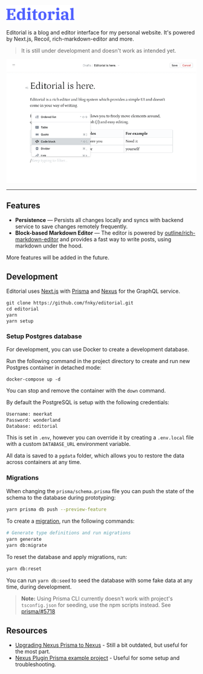 <img width="180px" alt="Editorial" src="logo.svg">

Editorial is a blog and editor interface for my personal website. It's powered
by Next.js, Recoil, rich-markdown-editor and more.

> It is still under development and doesn't work as intended yet.

![A screenshot of Editorial](preview.png)

---

## Features

- **Persistence** — Persists all changes locally and syncs with backend service
  to save changes remotely frequently.
- **Block-based Markdown Editor** — The editor is powered by
  [outline/rich-markdown-editor](https://github.com/outline/rich-markdown-editor)
  and provides a fast way to write posts, using markdown under the hood.

More features will be added in the future.

## Development

Editorial uses [Next.js][nextjs-github] with [Prisma][prisma-github] and
[Nexus][nexus-github] for the GraphQL service.

```
git clone https://github.com/fnky/editorial.git
cd editorial
yarn
yarn setup
```

### Setup Postgres database

For development, you can use Docker to create a development database.

Run the following command in the project directory to create and run new
Postgres container in detached mode:

```
docker-compose up -d
```

You can stop and remove the container with the `down` command.

By default the PostgreSQL is setup with the following credentials:

```
Username: meerkat
Password: wonderland
Database: editorial
```

This is set in `.env`, however you can override it by creating a `.env.local`
file with a custom `DATABASE_URL` environment variable.

All data is saved to a `pgdata` folder, which allows you to restore the data
across containers at any time.

### Migrations

When changing the `prisma/schema.prisma` file you can push the state of the
schema to the database during prototyping:

```sh
yarn prisma db push --preview-feature
```

To create a [migration][prisma-migrate], run the following commands:

```sh
# Generate type definitions and run migrations
yarn generate
yarn db:migrate
```

To reset the database and apply migrations, run:

```sh
yarn db:reset
```

You can run `yarn db:seed` to seed the database with some fake data at any time,
during development.

> **Note:** Using Prisma CLI currently doesn't work with project's
> `tsconfig.json` for seeding, use the npm scripts instead. See
> [prisma/#5718](https://github.com/prisma/prisma/pull/5718)

## Resources

- [Upgrading Nexus Prisma to Nexus][upgrade-nexus-prisma] - Still a bit
  outdated, but useful for the most part.
- [Nexus Plugin Prisma example project][upgrade-nexus-prisma] - Useful for some
  setup and troubleshooting.

[nexus-github]: https://github.com/graphql-nexus/nexus "graphql-nexus/nexus"
[prisma-github]: https://github.com/prisma/prisma "prisma/prisma"
[nextjs-github]: https://github.com/vercel/next.js "vercel/next.js"
[prisma-migrate]: https://www.prisma.io/docs/concepts/components/prisma-migrate "Prisma Migrate"
[upgrade-nexus-prisma]: https://www.prisma.io/docs/guides/upgrade-guides/upgrade-from-prisma-1/upgrading-nexus-prisma-to-nexus "Upgrading Nexus Prisma to Nexus"
[nexus-plugin-prisma-example]: https://github.com/graphql-nexus/nexus-plugin-prisma/tree/main/examples/blog "nexus-plugin-prisma Example"
